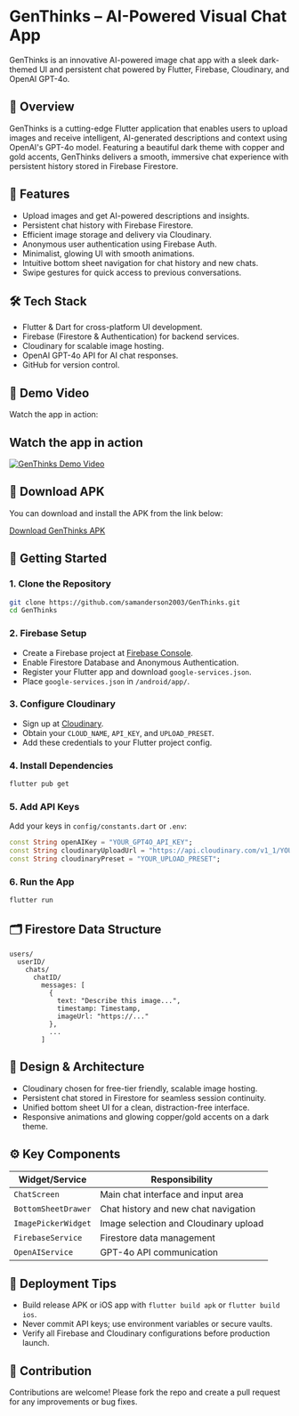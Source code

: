 # GenThinks – AI-Powered Visual Chat App

GenThinks is an innovative AI-powered image chat app with a sleek dark-themed UI and persistent chat powered by Flutter, Firebase, Cloudinary, and OpenAI GPT-4o.

## 🌟 Overview

GenThinks is a cutting-edge Flutter application that enables users to upload images and receive intelligent, AI-generated descriptions and context using OpenAI's GPT-4o model. Featuring a beautiful dark theme with copper and gold accents, GenThinks delivers a smooth, immersive chat experience with persistent history stored in Firebase Firestore.

## 🚀 Features

- Upload images and get AI-powered descriptions and insights.
- Persistent chat history with Firebase Firestore.
- Efficient image storage and delivery via Cloudinary.
- Anonymous user authentication using Firebase Auth.
- Minimalist, glowing UI with smooth animations.
- Intuitive bottom sheet navigation for chat history and new chats.
- Swipe gestures for quick access to previous conversations.

## 🛠️ Tech Stack

- Flutter & Dart for cross-platform UI development.
- Firebase (Firestore & Authentication) for backend services.
- Cloudinary for scalable image hosting.
- OpenAI GPT-4o API for AI chat responses.
- GitHub for version control.

## 🎥 Demo Video

Watch the app in action:

## Watch the app in action

[![GenThinks Demo Video](https://img.youtube.com/vi/VIDEO_ID/0.jpg)](https://drive.google.com/file/d/1kvuV7AvRQ6SYeCPIO9oIYGpWWC9I5jfd/view?usp=drivesdk)

## 📲 Download APK

You can download and install the APK from the link below:

[Download GenThinks APK](https://github.com/samanderson2003/GenThinks/blob/main/downloadAPK/GenThinks.apk)

## 🏁 Getting Started

### 1. Clone the Repository

```bash
git clone https://github.com/samanderson2003/GenThinks.git
cd GenThinks
```

### 2. Firebase Setup

- Create a Firebase project at [Firebase Console](https://console.firebase.google.com).
- Enable Firestore Database and Anonymous Authentication.
- Register your Flutter app and download `google-services.json`.
- Place `google-services.json` in `/android/app/`.

### 3. Configure Cloudinary

- Sign up at [Cloudinary](https://cloudinary.com).
- Obtain your `CLOUD_NAME`, `API_KEY`, and `UPLOAD_PRESET`.
- Add these credentials to your Flutter project config.

### 4. Install Dependencies

```bash
flutter pub get
```

### 5. Add API Keys

Add your keys in `config/constants.dart` or `.env`:

```dart
const String openAIKey = "YOUR_GPT4O_API_KEY";
const String cloudinaryUploadUrl = "https://api.cloudinary.com/v1_1/YOUR_CLOUD_NAME/image/upload";
const String cloudinaryPreset = "YOUR_UPLOAD_PRESET";
```

### 6. Run the App

```bash
flutter run
```

## 🗂️ Firestore Data Structure

```
users/
  userID/
    chats/
      chatID/
        messages: [
          {
            text: "Describe this image...",
            timestamp: Timestamp,
            imageUrl: "https://..."
          },
          ...
        ]
```

## 🎨 Design & Architecture

- Cloudinary chosen for free-tier friendly, scalable image hosting.
- Persistent chat stored in Firestore for seamless session continuity.
- Unified bottom sheet UI for a clean, distraction-free interface.
- Responsive animations and glowing copper/gold accents on a dark theme.

## ⚙️ Key Components

| Widget/Service       | Responsibility                          |
|----------------------|------------------------------------------|
| `ChatScreen`         | Main chat interface and input area       |
| `BottomSheetDrawer`  | Chat history and new chat navigation     |
| `ImagePickerWidget`  | Image selection and Cloudinary upload    |
| `FirebaseService`    | Firestore data management                |
| `OpenAIService`      | GPT-4o API communication                 |

## 📢 Deployment Tips

- Build release APK or iOS app with `flutter build apk` or `flutter build ios`.
- Never commit API keys; use environment variables or secure vaults.
- Verify all Firebase and Cloudinary configurations before production launch.

## 🤝 Contribution

Contributions are welcome! Please fork the repo and create a pull request for any improvements or bug fixes.
